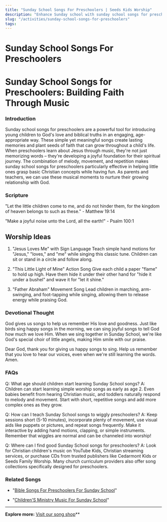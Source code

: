 ```yaml
---
title: "Sunday School Songs For Preschoolers | Seeds Kids Worship"
description: "Enhance Sunday school with sunday school songs for preschoolers that teach faith through music. Educational worship resources for children."
slug: "/activities/sunday-school-songs-for-preschoolers"
tags:
---
```


# Sunday School Songs For Preschoolers

# Sunday School Songs for Preschoolers: Building Faith Through Music

### Introduction
Sunday school songs for preschoolers are a powerful tool for introducing young children to God's love and biblical truths in an engaging, age-appropriate way. These simple yet meaningful songs create lasting memories and plant seeds of faith that can grow throughout a child's life. When preschoolers learn about Jesus through music, they're not just memorizing words – they're developing a joyful foundation for their spiritual journey. The combination of melody, movement, and repetition makes sunday school songs for preschoolers particularly effective in helping little ones grasp basic Christian concepts while having fun. As parents and teachers, we can use these musical moments to nurture their growing relationship with God.

### Scripture
"Let the little children come to me, and do not hinder them, for the kingdom of heaven belongs to such as these." - Matthew 19:14

"Make a joyful noise unto the Lord, all the earth!" - Psalm 100:1

## Worship Ideas
1. "Jesus Loves Me" with Sign Language
Teach simple hand motions for "Jesus," "loves," and "me" while singing this classic tune. Children can sit or stand in a circle and follow along.

2. "This Little Light of Mine" Action Song
Give each child a paper "flame" to hold up high. Have them hide it under their other hand for "hide it under a bushel" and wave it for "let it shine."

3. "Father Abraham" Movement Song
Lead children in marching, arm-swinging, and foot-tapping while singing, allowing them to release energy while praising God.

### Devotional Thought
God gives us songs to help us remember His love and goodness. Just like birds sing happy songs in the morning, we can sing joyful songs to tell God how much we love Him. When we sing together in Sunday School, we're like God's special choir of little angels, making Him smile with our praise.

Dear God, thank you for giving us happy songs to sing. Help us remember that you love to hear our voices, even when we're still learning the words. Amen.

### FAQs

Q: What age should children start learning Sunday School songs?
A: Children can start learning simple worship songs as early as age 2. Even babies benefit from hearing Christian music, and toddlers naturally respond to melody and movement. Start with short, repetitive songs and add more complex ones as they grow.

Q: How can I teach Sunday School songs to wiggly preschoolers?
A: Keep sessions short (5-10 minutes), incorporate plenty of movement, use visual aids like puppets or pictures, and repeat songs frequently. Make it interactive by adding hand motions, clapping, or simple instruments. Remember that wiggles are normal and can be channeled into worship!

Q: Where can I find good Sunday School songs for preschoolers?
A: Look for Christian children's music on YouTube Kids, Christian streaming services, or purchase CDs from trusted publishers like Cedarmont Kids or Seeds Family Worship. Many church curriculum providers also offer song collections specifically designed for preschoolers.

### Related Songs

- "[Bible Songs For Preschoolers For Sunday School](/activities/bible-songs-for-preschoolers-for-sunday-school/)"

- "[Children'S Ministry Music For Sunday School](/activities/children-s-ministry-music-for-sunday-school/)"

---

**Explore more:** [Visit our song shop](https://seedskidsworship.com/shop)**

<!-- Schema Markup -->
<script type="application/ld+json">
{
  "@context": "https://schema.org",
  "@type": "MusicRecording",
  "name": "Sunday School Songs For Preschoolers",
  "byArtist": {
    "@type": "MusicGroup",
    "name": "Seeds Kids Worship"
  },
  "isFamilyFriendly": true,
  "url": "https://seedskidsworship.com/activities/sunday-school-songs-for-preschoolers/"
}
</script>